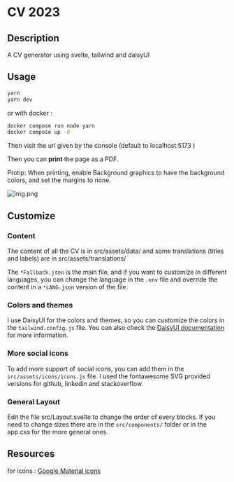 CV 2023
==================

## Description

A CV generator using svelte, tailwind and daisyUI

## Usage

```bash
yarn
yarn dev
```

or with docker :

```bash
docker compose run node yarn
docker compose up -d
```

Then visit the url given by the console (default to localhost:5173 )

Then you can **print** the page as a PDF.

Protip: When printing, enable Background graphics to have the background colors, and set the margins to none.

![img.png](docs/img.png)

## Customize

### Content

The content of all the CV is in src/assets/data/ and some translations (titles and labels) are in
src/assets/translations/

The `*Fallback.json` is the main file, and if you want to customize in different languages, you can change the language
in the `.env` file and override the content in a `*LANG.json` version of the file.

### Colors and themes

I use DaisyUI for the colors and themes, so you can customize the colors in the `tailwind.config.js` file.
You can also check the [DaisyUI documentation](https://daisyui.com/docs/themes/) for more information.

### More social icons

To add more support of social icons, you can add them in the `src/assets/icons/icons.js` file.
I used the fontawesome SVG provided versions for github, linkedin and stackoverflow.

### General Layout

Edit the file src/Layout.svelte to change the order of every blocks.
If you need to change sizes there are in the `src/components/` folder or in the app.css for the more general ones.

## Resources

for icons :
[Google Material icons](https://fonts.google.com/icons?selected=Material+Symbols+Outlined:receipt_long:FILL@0;wght@500;GRAD@0;opsz@48)